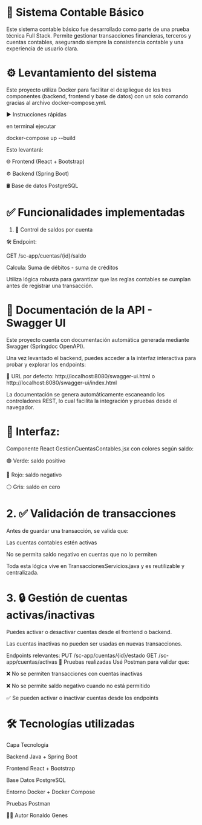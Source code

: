
# 💼 Sistema Contable Básico
Este sistema contable básico fue desarrollado como parte de una prueba técnica Full Stack. Permite gestionar transacciones financieras, terceros y cuentas contables, asegurando siempre la consistencia contable y una experiencia de usuario clara.

# ⚙️ Levantamiento del sistema
Este proyecto utiliza Docker para facilitar el despliegue de los tres componentes (backend, frontend y base de datos) con un solo comando gracias al archivo docker-compose.yml.

▶️ Instrucciones rápidas

en terminal ejecutar 

docker-compose up --build

Esto levantará:

🌐 Frontend (React + Bootstrap)

⚙️ Backend (Spring Boot)

🛢️ Base de datos PostgreSQL

# ✅ Funcionalidades implementadas
1. 🔢 Control de saldos por cuenta
   
🛠️ Endpoint:

GET /sc-app/cuentas/{id}/saldo

Calcula: Suma de débitos - suma de créditos

Utiliza lógica robusta para garantizar que las reglas contables se cumplan antes de registrar una transacción.

# 📘 Documentación de la API - Swagger UI
Este proyecto cuenta con documentación automática generada mediante Swagger (Springdoc OpenAPI).

Una vez levantado el backend, puedes acceder a la interfaz interactiva para probar y explorar los endpoints:

📎 URL por defecto:
http://localhost:8080/swagger-ui.html
o
http://localhost:8080/swagger-ui/index.html

La documentación se genera automáticamente escaneando los controladores REST, lo cual facilita la integración y pruebas desde el navegador.

# 🎨 Interfaz:
Componente React GestionCuentasContables.jsx con colores según saldo:

🟢 Verde: saldo positivo

🔴 Rojo: saldo negativo

⚪ Gris: saldo en cero

# 2. ✅ Validación de transacciones
Antes de guardar una transacción, se valida que:

Las cuentas contables estén activas

No se permita saldo negativo en cuentas que no lo permiten

Toda esta lógica vive en TransaccionesServicios.java y es reutilizable y centralizada.

# 3. 🔒 Gestión de cuentas activas/inactivas
Puedes activar o desactivar cuentas desde el frontend o backend.

Las cuentas inactivas no pueden ser usadas en nuevas transacciones.

Endpoints relevantes:
PUT /sc-app/cuentas/{id}/estado
GET /sc-app/cuentas/activas
🧪 Pruebas realizadas
Usé Postman para validar que:

❌ No se permiten transacciones con cuentas inactivas

❌ No se permite saldo negativo cuando no está permitido

✅ Se pueden activar o inactivar cuentas desde los endpoints

# 🛠️ Tecnologías utilizadas
Capa	Tecnología

Backend	Java + Spring Boot

Frontend	React + Bootstrap

Base Datos	PostgreSQL

Entorno	Docker + Docker Compose

Pruebas	Postman

🙋‍♂️ Autor
Ronaldo Genes

